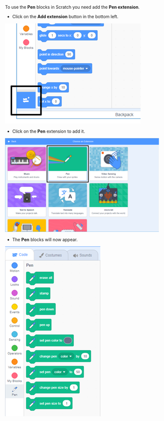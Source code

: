 To use the **Pen** blocks in Scratch you need add the **Pen extension**.

+ Click on the **Add extension** button in the bottom left.

![add extension button highlighted](images/add-extension-annotated.png)

+ Click on the **Pen** extension to add it.

![pen extension highlighted](images/click-pen-annotated.png)

+ The **Pen** blocks will now appear.

![pen extension blocks](images/pen-extension-blocks.png)